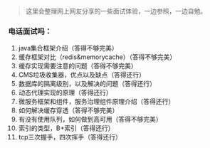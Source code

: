 > 这里会整理网上网友分享的一些面试体验，一边参照，一边自勉。

### 电话面试吗：
1. java集合框架介绍（答得不够完美）
2. 缓存框架对比（redis&memorycache）（答得不够完美）
3. 缓存实现需要注意的问题（答得不够完美）
4. CMS垃圾收集器，优点以及缺点（答得还行）
5. 数据库的隔离级别，以及解决的问题（答得还行）
6. 动态代理实现的原理（答得还行）
7. 微服务框架和组件，服务治理组件原理介绍（答得还行）
8. 如何解决缓存穿透（答得不够完美）
9. 有没有使用队列，如何做到高可用（答得不够完美）
10. 索引的类型，B+索引（答得还行）
11. tcp三次握手，四次挥手（答得还行）